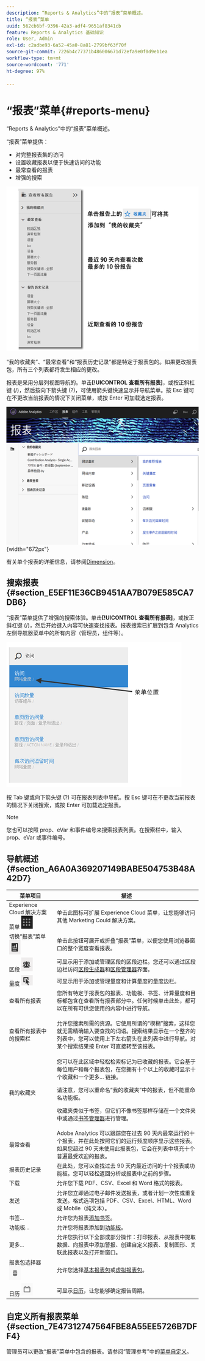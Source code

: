 ```yaml
---
description: “Reports & Analytics”中的“报表”菜单概述。
title: “报表”菜单
uuid: 562cb6bf-9396-42a3-adf4-9651af8341cb
feature: Reports & Analytics 基础知识
role: User, Admin
exl-id: c2adbe93-6a52-45a0-8a81-2799bf63f70f
source-git-commit: 7226b4c77371b486006671d72efa9e0f0d9eb1ea
workflow-type: tm+mt
source-wordcount: '771'
ht-degree: 97%

---
```


# “报表”菜单{#reports-menu}

“Reports &amp; Analytics”中的“报表”菜单概述。

“报表”菜单提供：

* 对完整报表集的访问
* 设置收藏报表以便于快速访问的功能
* 最常查看的报表
* 增强的搜索

![](assets/menu-mainnav.png)

“我的收藏夹”、“最常查看”和“报表历史记录”都是特定于报表包的。如果更改报表包，所有三个列表都将发生相应的更改。

报表是采用分层列视图导航的。单击&#x200B;**[!UICONTROL 查看所有报表]**，或按正斜杠键 (/)，然后按向下箭头键 (?)，可使用箭头键快速显示并导航菜单。按 Esc 键可在不更改当前报表的情况下关闭菜单，或按 Enter 可加载选定报表。

![](assets/reports-landing.png){width=&quot;672px&quot;}

有关单个报表的详细信息，请参阅[Dimension](/help/components/dimensions/overview.md)。

## 搜索报表 {#section_E5EF11E36CB9451AA7B079E585CA7DB6}

“报表”菜单提供了增强的搜索体验。单击&#x200B;**[!UICONTROL 查看所有报表]**，或按正斜杠键 (/)，然后开始键入内容可快速查找报表。报表搜索已扩展到包含 Analytics 左侧导航器菜单中的所有内容（管理员，组件等）。

![](assets/menu-search.png)

按 Tab 键或向下箭头键 (?) 可在报表列表中导航。按 Esc 键可在不更改当前报表的情况下关闭搜索，或按 Enter 可加载选定报表。

>[!NOTE]
>
>您也可以按照 prop、eVar 和事件编号来搜索报表列表。在搜索栏中，输入 prop、eVar 或事件编号。

## 导航概述 {#section_A6A0A369207149BABE504753B48A42D7}

<table id="table_3BA295966BBC4C94ABDC3718D1894698"> 
 <thead> 
  <tr> 
   <th colname="col1" class="entry"> 菜单项目 </th> 
   <th colname="col2" class="entry"> 描述 </th> 
  </tr>
 </thead>
 <tbody> 
  <tr> 
   <td colname="col1">Experience Cloud 解决方案菜单 <img placement="inline"  src="assets/mc-icon.png" width="30px" id="image_B75D0F6991F74389A77068D999C9A910" /> </td> 
   <td colname="col2"> 单击此图标可扩展 Experience Cloud 菜单，让您能够访问其他 Marketing Could 解决方案。 </td> 
  </tr> 
  <tr> 
   <td colname="col1">切换“报表”菜单 <img placement="inline"  src="assets/toggle_icon.png" id="image_32296B71E82C4694821D99867305F5FE" width="30px" /> </td> 
   <td colname="col2"> 单击此按钮可展开或折叠“报表”菜单，以便您使用浏览器窗口的整个宽度查看报表。 </td> 
  </tr> 
  <tr> 
   <td colname="col1"><span class="uicontrol">区段 <img placement="inline"  src="assets/segment_icon.png" width="30px" id="image_6BF461356C8640EA8E93B74092320E91" /></span> </td> 
   <td colname="col2">可显示用于添加或管理区段的区段边栏。您还可以通过区段边栏访问<a href="/help/components/segmentation/segmentation-workflow/seg-build.md"  >区段生成器</a>和<a href="https://experienceleague.adobe.com/docs/analytics/components/segmentation/segmentation-workflow/seg-manage.html?lang=zh-Hans"  >区段管理器</a>界面。 </td> 
  </tr> 
  <tr> 
   <td colname="col1"><span class="uicontrol">量度 <img placement="inline"  src="assets/metrics_icon.png" width="30px" id="image_88620CB8A9CC4BC3BE4CE30BDA727512" /></span> </td> 
   <td colname="col2"> 可显示用于添加或管理量度和计算量度的量度边栏。 </td> 
  </tr> 
  <tr> 
   <td colname="col1"><span class="uicontrol"> 查看所有报表</span> </td> 
   <td colname="col2">您所有特定于报表包的报表、功能板、书签、计算量度和目标都包含在<span class="uicontrol">查看所有报表</span>部分中。任何时候单击此处，都可以在所有可供您使用的内容中进行导航。 </td> 
  </tr> 
  <tr> 
   <td colname="col1"><span class="uicontrol">查看所有报表</span>中的搜索栏 </td> 
   <td colname="col2"> <p> 允许您搜索所需的资源。它使用所谓的“模糊”搜索，这样您就无需精确输入要查找的词语。搜索结果显示在一个整齐的列表中，您可以使用上下左右箭头在此列表中进行导航。对某个搜索结果按 <span class="uicontrol">Enter</span> 可直接转至该报表。 </p> </td> 
  </tr> 
  <tr> 
   <td colname="col1"><span class="uicontrol">我的收藏夹</span> </td> 
   <td colname="col2">您可以在此区域中轻松检索标记为<span class="uicontrol">已收藏</span>的报表。它会基于每位用户和每个报表包，在您拥有十个以上的收藏时显示十个收藏和一个<span class="uicontrol">更多...</span> 链接。 <p>请注意，您可以重命名“我的收藏夹”中的报表，但不能重命名功能板。 </p> <p>收藏夹类似于书签，但它们不像书签那样存储在一个文件夹中或通过<a href="/help/analyze/reports-analytics/bookmarks.md"  >书签管理器</a>进行管理。 </p> </td> 
  </tr> 
  <tr> 
   <td colname="col1"><span class="uicontrol"> 最常查看</span> </td> 
   <td colname="col2"> Adobe Analytics 可以跟踪您在过去 90 天内最常运行的十个报表，并在此处按照它们的运行频度顺序显示这些报表。如果您超过 90 天未使用此报表包，它会在列表中填充十个普遍最受欢迎的报表。 </td> 
  </tr> 
  <tr> 
   <td colname="col1"><span class="uicontrol"> 报表历史记录</span> </td> 
   <td colname="col2"> 在此处，您可以查找过去 90 天内最近访问的十个报表或功能板。您可以轻松返回分析或报表中之前的步骤。 </td> 
  </tr> 
  <tr> 
   <td colname="col1"><span class="uicontrol"> 下载</span> </td> 
   <td colname="col2">允许您下载 PDF、CSV、Excel 和 Word 格式的报表。 </td> 
  </tr> 
  <tr> 
   <td colname="col1"><span class="uicontrol"> 发送</span> </td> 
   <td colname="col2">允许您立即通过电子邮件发送报表，或者计划一次性或重复发送。格式选项包括 PDF、CSV、Excel、HTML、Word 或 Mobile（纯文本）。</td> 
  </tr> 
  <tr> 
   <td colname="col1"><span class="uicontrol"> 书签...</span> </td> 
   <td colname="col2">允许您为报表<a href="/help/analyze/reports-analytics/bookmarks.md"  >添加书签</a>。 </td> 
  </tr> 
  <tr> 
   <td colname="col1"><span class="uicontrol"> 功能板</span>... </td> 
   <td colname="col2">允许您将报表添加到<a href="/help/analyze/reports-analytics/dashboard.md"  >功能板</a>。 </td> 
  </tr> 
  <tr> 
   <td colname="col1"><span class="uicontrol"> 更多...</span> </td> 
   <td colname="col2"> 允许您执行以下全部或部分操作：打印报表、从报表中提取数据、向报表中添加警报、创建自定义报表、复制图形、关联此报表以及打开新窗口。 </td> 
  </tr> 
  <tr> 
   <td colname="col1">报表包选择器 <img placement="inline"  src="assets/report-suite-selector.png" width="30px" id="image_9F64944D46574B2AA38D81A7C82C4AC4" /> </td> 
   <td colname="col2">允许您选择<a href="https://experienceleague.adobe.com/docs/analytics/admin/manage-report-suites/report-suites-admin.html?lang=zh-Hans"  >基本报表包</a>或<a href="https://experienceleague.adobe.com/docs/analytics/components/virtual-report-suites/vrs-about.html"  >虚拟报表包</a>。 </td> 
  </tr> 
  <tr> 
   <td colname="col1">日历 <img placement="inline"  src="assets/calendar-icon.png" width="30px" id="image_C5E4F87F964C4C3E98496D38A1123502" /> </td> 
   <td colname="col2">可显示<a href="/help/analyze/reports-analytics/overview/report-overview.md#section_8C6C4AD84D9043E8ABD53FF8F645AAB1"  >日历</a>，让您能够确定报告周期。 </td> 
  </tr> 
 </tbody> 
</table>

## 自定义所有报表菜单 {#section_7E47312747564FBE8A55EE5726B7DFF4}

管理员可以更改“报表”菜单中包含的报表。请参阅“管理参考”中的[菜单自定义](https://experienceleague.adobe.com/docs/analytics/admin/admin-tools/customize-menus.html)。
